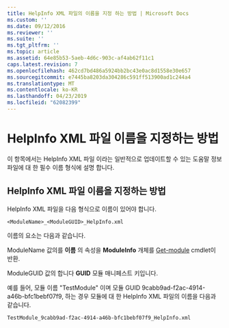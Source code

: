 ```yaml
---
title: HelpInfo XML 파일의 이름을 지정 하는 방법 | Microsoft Docs
ms.custom: ''
ms.date: 09/12/2016
ms.reviewer: ''
ms.suite: ''
ms.tgt_pltfrm: ''
ms.topic: article
ms.assetid: 64e85b53-5aeb-4d6c-903c-af4ab62f11c1
caps.latest.revision: 7
ms.openlocfilehash: 462cd7bd486a5924bb2bc43e0ac8d1558e30e657
ms.sourcegitcommit: e7445ba8203da304286c591ff513900ad1c244a4
ms.translationtype: MT
ms.contentlocale: ko-KR
ms.lasthandoff: 04/23/2019
ms.locfileid: "62082399"
---
```

# <a name="how-to-name-a-helpinfo-xml-file"></a>HelpInfo XML 파일 이름을 지정하는 방법

이 항목에서는 HelpInfo XML 파일 이라는 일반적으로 업데이트할 수 있는 도움말 정보 파일에 대 한 필수 이름 형식에 설명 합니다.

## <a name="how-to-name-a-helpinfo-xml-file"></a>HelpInfo XML 파일 이름을 지정하는 방법

HelpInfo XML 파일을 다음 형식으로 이름이 있어야 합니다.

`<ModuleName>_<ModuleGUID>_HelpInfo.xml`

이름의 요소는 다음과 같습니다.

ModuleName 값의를 **이름** 의 속성을 **ModuleInfo** 개체를 [Get-module](/powershell/module/Microsoft.PowerShell.Core/Get-Module) cmdlet이 반환.

ModuleGUID 값의 합니다 **GUID** 모듈 매니페스트 키입니다.

예를 들어, 모듈 이름 "TestModule" 이며 모듈 GUID 9cabb9ad-f2ac-4914-a46b-bfc1bebf07f9, 하는 경우 모듈에 대 한 HelpInfo XML 파일의 이름을 다음과 같습니다.

`TestModule_9cabb9ad-f2ac-4914-a46b-bfc1bebf07f9_HelpInfo.xml`